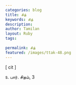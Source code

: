 ```yaml
---
categories: blog
title: சித்
keywords: சித்
description: 
author: Tamilan
layout: Ruby
tags: 
 
permalink: சித்
featured: /images/ttak-48.png
---
```

  
[ cit ]  
  
s. பார். சிதம், 3